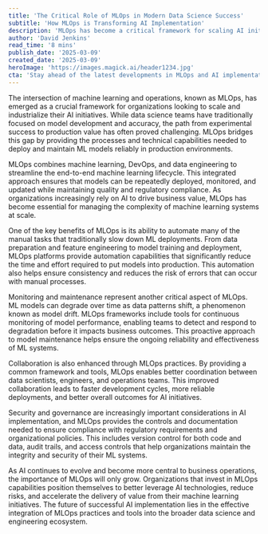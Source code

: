```yaml
---
title: 'The Critical Role of MLOps in Modern Data Science Success'
subtitle: 'How MLOps is Transforming AI Implementation'
description: 'MLOps has become a critical framework for scaling AI initiatives, combining machine learning, DevOps, and data engineering to streamline the ML lifecycle. This integrated approach ensures reliable model deployment, monitoring, and updates while maintaining quality and compliance. Learn how MLOps is transforming the way organizations implement and manage AI systems.'
author: 'David Jenkins'
read_time: '8 mins'
publish_date: '2025-03-09'
created_date: '2025-03-09'
heroImage: 'https://images.magick.ai/header1234.jpg'
cta: 'Stay ahead of the latest developments in MLOps and AI implementation. Follow us on LinkedIn for expert insights, best practices, and industry updates that will help you optimize your machine learning operations.'
---
```


The intersection of machine learning and operations, known as MLOps, has emerged as a crucial framework for organizations looking to scale and industrialize their AI initiatives. While data science teams have traditionally focused on model development and accuracy, the path from experimental success to production value has often proved challenging. MLOps bridges this gap by providing the processes and technical capabilities needed to deploy and maintain ML models reliably in production environments.

MLOps combines machine learning, DevOps, and data engineering to streamline the end-to-end machine learning lifecycle. This integrated approach ensures that models can be repeatedly deployed, monitored, and updated while maintaining quality and regulatory compliance. As organizations increasingly rely on AI to drive business value, MLOps has become essential for managing the complexity of machine learning systems at scale.

One of the key benefits of MLOps is its ability to automate many of the manual tasks that traditionally slow down ML deployments. From data preparation and feature engineering to model training and deployment, MLOps platforms provide automation capabilities that significantly reduce the time and effort required to put models into production. This automation also helps ensure consistency and reduces the risk of errors that can occur with manual processes.

Monitoring and maintenance represent another critical aspect of MLOps. ML models can degrade over time as data patterns shift, a phenomenon known as model drift. MLOps frameworks include tools for continuous monitoring of model performance, enabling teams to detect and respond to degradation before it impacts business outcomes. This proactive approach to model maintenance helps ensure the ongoing reliability and effectiveness of ML systems.

Collaboration is also enhanced through MLOps practices. By providing a common framework and tools, MLOps enables better coordination between data scientists, engineers, and operations teams. This improved collaboration leads to faster development cycles, more reliable deployments, and better overall outcomes for AI initiatives.

Security and governance are increasingly important considerations in AI implementation, and MLOps provides the controls and documentation needed to ensure compliance with regulatory requirements and organizational policies. This includes version control for both code and data, audit trails, and access controls that help organizations maintain the integrity and security of their ML systems.

As AI continues to evolve and become more central to business operations, the importance of MLOps will only grow. Organizations that invest in MLOps capabilities position themselves to better leverage AI technologies, reduce risks, and accelerate the delivery of value from their machine learning initiatives. The future of successful AI implementation lies in the effective integration of MLOps practices and tools into the broader data science and engineering ecosystem.